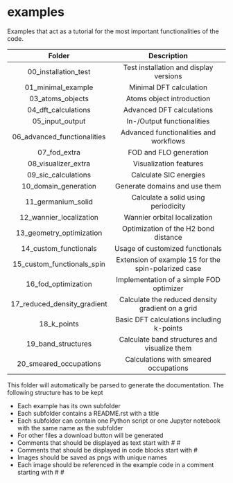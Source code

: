 <!--
SPDX-FileCopyrightText: 2021 Wanja Timm Schulze <wangenau@protonmail.com>
SPDX-License-Identifier: Apache-2.0
-->
# examples

Examples that act as a tutorial for the most important functionalities of the code.

| Folder                      | Description |
| :-------------------------: | :---------: |
| 00_installation_test        | Test installation and display versions |
| 01_minimal_example          | Minimal DFT calculation |
| 03_atoms_objects            | Atoms object introduction |
| 04_dft_calculations         | Advanced DFT calculations |
| 05_input_output             | In-/Output functionalities |
| 06_advanced_functionalities | Advanced functionalities and workflows |
| 07_fod_extra                | FOD and FLO generation |
| 08_visualizer_extra         | Visualization features |
| 09_sic_calculations         | Calculate SIC energies |
| 10_domain_generation        | Generate domains and use them |
| 11_germanium_solid          | Calculate a solid using periodicity |
| 12_wannier_localization     | Wannier orbital localization |
| 13_geometry_optimization    | Optimization of the H2 bond distance |
| 14_custom_functionals       | Usage of customized functionals |
| 15_custom_functionals_spin  | Extension of example 15 for the spin-polarized case |
| 16_fod_optimization         | Implementation of a simple FOD optimizer |
| 17_reduced_density_gradient | Calculate the reduced density gradient on a grid |
| 18_k_points                 | Basic DFT calculations including k-points |
| 19_band_structures          | Calculate band structures and visualize them |
| 20_smeared_occupations      | Calculations with smeared occupations |

This folder will automatically be parsed to generate the documentation.
The following structure has to be kept
* Each example has its own subfolder
* Each subfolder contains a README.rst with a title
* Each subfolder can contain one Python script or one Jupyter notebook with the same name as the subfolder
* For other files a download button will be generated
* Comments that should be displayed as text start with # #
* Comments that should be displayed in code blocks start with #
* Images should be saved as pngs with unique names
* Each image should be referenced in the example code in a comment starting with # #
